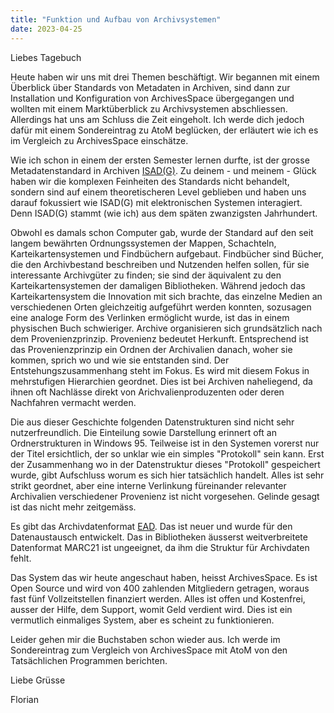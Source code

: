```yaml
---
title: "Funktion und Aufbau von Archivsystemen"
date: 2023-04-25
---
```


Liebes Tagebuch

Heute haben wir uns mit drei Themen beschäftigt.
Wir begannen mit einem Überblick über Standards von Metadaten in Archiven, sind dann zur Installation und Konfiguration von ArchivesSpace übergegangen und wollten mit einem Marktüberblick zu Archivsystemen abschliessen.
Allerdings hat uns am Schluss die Zeit eingeholt.
Ich werde dich jedoch dafür mit einem Sondereintrag zu AtoM beglücken, der erläutert wie ich es im Vergleich zu ArchivesSpace einschätze.

Wie ich schon in einem der ersten Semester lernen durfte, ist der grosse Metadatenstandard in Archiven [ISAD(G)](https://de.wikipedia.org/wiki/ISAD(G)).
Zu deinem - und meinem - Glück haben wir die komplexen Feinheiten des Standards nicht behandelt, sondern sind auf einem theoretischeren Level geblieben und haben uns darauf fokussiert wie ISAD(G) mit elektronischen Systemen interagiert.
Denn ISAD(G) stammt (wie ich) aus dem späten zwanzigsten Jahrhundert.

Obwohl es damals schon Computer gab, wurde der Standard auf den seit langem bewährten Ordnungssystemen der Mappen, Schachteln, Karteikartensystemen und Findbüchern aufgebaut.
Findbücher sind Bücher, die den Archivbestand beschreiben und Nutzenden helfen sollen, für sie interessante Archivgüter zu finden; sie sind der äquivalent zu den Karteikartensystemen der damaligen Bibliotheken.
Während jedoch das Karteikartensystem die Innovation mit sich brachte, das einzelne Medien an verschiedenen Orten gleichzeitig aufgeführt werden konnten, sozusagen eine analoge Form des Verlinken ermöglicht wurde, ist das in einem physischen Buch schwieriger.
Archive organisieren sich grundsätzlich nach dem Provenienzprinzip.
Provenienz bedeutet Herkunft.
Entsprechend ist das Provenienzprinzip ein Ordnen der Archivalien danach, woher sie kommen, sprich wo und wie sie entstanden sind.
Der Entstehungszusammenhang steht im Fokus.
Es wird mit diesem Fokus in mehrstufigen Hierarchien geordnet.
Dies ist bei Archiven naheliegend, da ihnen oft Nachlässe direkt von Arichvalienproduzenten oder deren Nachfahren vermacht werden.

Die aus dieser Geschichte folgenden Datenstrukturen sind nicht sehr nutzerfreundlich.
Die Einteilung sowie Darstellung erinnert oft an Ordnerstrukturen in Windows 95.
Teilweise ist in den Systemen vorerst nur der Titel ersichtlich, der so unklar wie ein simples "Protokoll" sein kann.
Erst der Zusammenhang wo in der Datenstruktur dieses "Protokoll" gespeichert wurde, gibt Aufschluss worum es sich hier tatsächlich handelt.
Alles ist sehr strikt geordnet, aber eine interne Verlinkung füreinander relevanter Archivalien verschiedener Provenienz ist nicht vorgesehen.
Gelinde gesagt ist das nicht mehr zeitgemäss.

Es gibt das Archivdatenformat [EAD](https://de.wikipedia.org/wiki/Encoded_Archival_Description).
Das ist neuer und wurde für den Datenaustausch entwickelt.
Das in Bibliotheken äusserst weitverbreitete Datenformat MARC21 ist ungeeignet, da ihm die Struktur für Archivdaten fehlt.

Das System das wir heute angeschaut haben, heisst ArchivesSpace.
Es ist Open Source und wird von 400 zahlenden Mitgliedern getragen, woraus fast fünf Vollzeitstellen finanziert werden.
Alles ist offen und Kostenfrei, ausser der Hilfe, dem Support, womit Geld verdient wird.
Dies ist ein vermutlich einmaliges System, aber es scheint zu funktionieren.

Leider gehen mir die Buchstaben schon wieder aus. Ich werde im Sondereintrag zum Vergleich von ArchivesSpace mit AtoM von den Tatsächlichen Programmen berichten.

Liebe Grüsse

Florian
